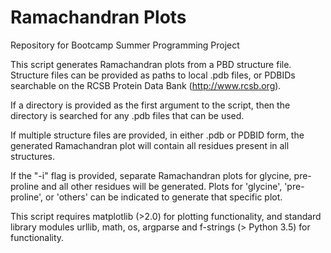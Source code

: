 # Ramachandran Plots

Repository for Bootcamp Summer Programming Project

This script generates Ramachandran plots from a PBD structure file. Structure
files can be provided as paths to local .pdb files, or PDBIDs searchable on the RCSB
Protein Data Bank (http://www.rcsb.org). 

If a directory is provided as the first argument to the script, then the directory is 
searched for any .pdb files that can be used. 

If multiple structure files are provided, in either .pdb or PDBID form, the generated 
Ramachandran plot will contain all residues present in all structures. 

If the "-i" flag is provided, separate Ramachandran plots for glycine, pre-proline
and all other residues will be generated. Plots for 'glycine', 'pre-proline', or 'others'
can be indicated to generate that specific plot. 

This script requires matplotlib (>2.0) for plotting functionality, and
standard library modules urllib, math, os, argparse and f-strings (> Python 3.5) for functionality. 